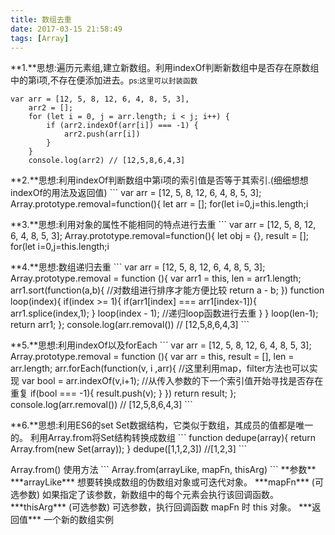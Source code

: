 ```yaml
---
title: 数组去重
date: 2017-03-15 21:58:49
tags: [Array]
---
```

**1.**思想:遍历元素组,建立新数组。利用indexOf判断新数组中是否存在原数组中的第i项,不存在便添加进去。<small>ps:这里可以封装函数</small>
```
var arr = [12, 5, 8, 12, 6, 4, 8, 5, 3],
    arr2 = [];
    for (let i = 0, j = arr.length; i < j; i++) {
        if (arr2.indexOf(arr[i]) === -1) {
            arr2.push(arr[i])
        }
    }
    console.log(arr2) // [12,5,8,6,4,3]
```
<p></p>
**2.**思想:利用indexOf判断数组中第i项的索引值是否等于其索引.(细细想想indexOf的用法及返回值)
```
var arr = [12, 5, 8, 12, 6, 4, 8, 5, 3];
Array.prototype.removal=function(){
    let arr = [];
    for(let i=0,j=this.length;i<j;i++){
        if(this.indexOf(this[i]) == i){
            arr.push(this[i])
        }
    }
    return arr
}
var arr2 = arr.removal()
console.log(arr2) // [12,5,8,6,4,3]
```
<p></p>
**3.**思想:利用对象的属性不能相同的特点进行去重
```
var arr = [12, 5, 8, 12, 6, 4, 8, 5, 3];
    Array.prototype.removal=function(){
        let obj = {},
            result = [];
        for(let i=0,j=this.length;i<j;i++){
            if(!obj[this[i]]){
                obj[this[i]] = 1;
                result.push(this[i])
            }
        }
        return result
    }
    console.log(arr.removal()) // [12,5,8,6,4,3]
```
<p></p>
**4.**思想:数组递归去重
```
var arr = [12, 5, 8, 12, 6, 4, 8, 5, 3];
Array.prototype.removal = function (){
    var arr1 = this,
        len = arr1.length;
    arr1.sort(function(a,b){  //对数组进行排序才能方便比较
        return a - b;
    })
    function loop(index){
        if(index >= 1){
            if(arr1[index] === arr1[index-1]){
                arr1.splice(index,1);
            }
            loop(index - 1); //递归loop函数进行去重
        }
    }
    loop(len-1);
    return arr1;
};
console.log(arr.removal()) // [12,5,8,6,4,3]
```
<p></p>
**5.**思想:利用indexOf以及forEach
```
var arr = [12, 5, 8, 12, 6, 4, 8, 5, 3];
Array.prototype.removal = function (){
    var arr = this,
        result = [],
        len = arr.length;
    arr.forEach(function(v, i ,arr){  //这里利用map，filter方法也可以实现
        var bool = arr.indexOf(v,i+1);  //从传入参数的下一个索引值开始寻找是否存在重复
        if(bool === -1){
            result.push(v);
        }
    })
    return result;
};
console.log(arr.removal()) // [12,5,8,6,4,3]
```
<p></p>
**6.**思想:利用ES6的set
Set数据结构，它类似于数组，其成员的值都是唯一的。
利用Array.from将Set结构转换成数组
```
function dedupe(array){
 return Array.from(new Set(array));
}
dedupe([1,1,2,3]) //[1,2,3]
```
<p></p>
Array.from() 使用方法
```
 Array.from(arrayLike, mapFn, thisArg)
 ```
**参数**
 ***arrayLike***
想要转换成数组的伪数组对象或可迭代对象。
 ***mapFn*** (可选参数)
如果指定了该参数，新数组中的每个元素会执行该回调函数。
 ***thisArg*** (可选参数)
可选参数，执行回调函数 mapFn 时 this 对象。
***返回值***
一个新的数组实例